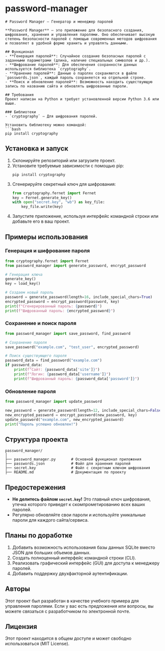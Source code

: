 # password-manager
```
# Password Manager – Генератор и менеджер паролей

**Password Manager** – это приложение для безопасного создания, шифрования, хранения и управления паролями. Оно обеспечивает высокую степень безопасности паролей с помощью современных методов шифрования и позволяет в удобной форме хранить и управлять данными.

## Функционал
- **Генерация паролей**: Случайное создание безопасных паролей с заданными параметрами (длина, наличие специальных символов и др.).
- **Шифрование паролей**: Для обеспечения сохранности данных используется библиотека `cryptography`.
- **Хранение паролей**: Данные о паролях сохраняются в файле `passwords.json`, каждый пароль сохраняется на отдельной строке.
- **Поиск и обновление паролей**: Возможность находить существующую запись по названию сайта и обновлять шифрованные пароли.

## Требования
Проект написан на Python и требует установленной версии Python 3.6 или выше.

### Библиотеки
- `cryptography` – Для шифрования паролей.
  
Установить библиотеку можно командой:
```bash
pip install cryptography
```

## Установка и запуск
1. Склонируйте репозиторий или загрузите проект.
2. Установите требуемые зависимости с помощью pip:
   ```bash
   pip install cryptography
   ```
3. Сгенерируйте секретный ключ для шифрования:
   ```python
   from cryptography.fernet import Fernet
   key = Fernet.generate_key()
   with open("secret.key", "wb") as key_file:
       key_file.write(key)
   ```
4. Запустите приложение, используя интерфейс командной строки или добавьте его в ваш проект.

## Примеры использования
### Генерация и шифрование пароля
```python
from cryptography.fernet import Fernet
from password_manager import generate_password, encrypt_password

# Генерация ключа
generate_key()
key = load_key()

# Создаем новый пароль
password = generate_password(length=16, include_special_chars=True)
encrypted_password = encrypt_password(password, key)
print(f"Сгенерированный пароль: {password}")
print(f"Шифрованный пароль: {encrypted_password}")
```

### Сохранение и поиск пароля
```python
from password_manager import save_password, find_password

# Сохранение пароля
save_password("example.com", "test_user", encrypted_password)

# Поиск существующего пароля
password_data = find_password("example.com")
if password_data:
    print(f"Сайт: {password_data['site']}")
    print(f"Логин: {password_data['username']}")
    print(f"Шифрованный пароль: {password_data['password']}")
```

### Обновление пароля
```python
from password_manager import update_password

new_password = generate_password(length=12, include_special_chars=False)
new_encrypted_password = encrypt_password(new_password, key)
update_password("example.com", new_encrypted_password)
print("Пароль успешно обновлен!")
```

## Структура проекта
```
password_manager/
│
├── password_manager.py       # Основной функционал приложения
├── passwords.json            # Файл для хранения паролей
├── secret.key                # Файл с секретным ключом шифрования
├── README.md                 # Документация по проекту
```

## Предостережения
- **Не делитесь файлом `secret.key`!** Это главный ключ шифрования, утечка которого приведет к скомпрометированию всех ваших паролей.
- Регулярно обновляйте свои пароли и используйте уникальные пароли для каждого сайта/сервиса.

## Планы по доработке
1. Добавить возможность использования базы данных SQLite вместо JSON для больших объемов данных.
2. Создать полноценный интерфейс командной строки (CLI).
3. Реализовать графический интерфейс (GUI) для доступа к менеджеру паролей.
4. Добавить поддержку двухфакторной аутентификации.

## Авторы
Этот проект был разработан в качестве учебного примера для управления паролями. Если у вас есть предложения или вопросы, вы можете связаться с разработчиком по электронной почте.

## Лицензия
Этот проект находится в общем доступе и может свободно использоваться (MIT License).
```
